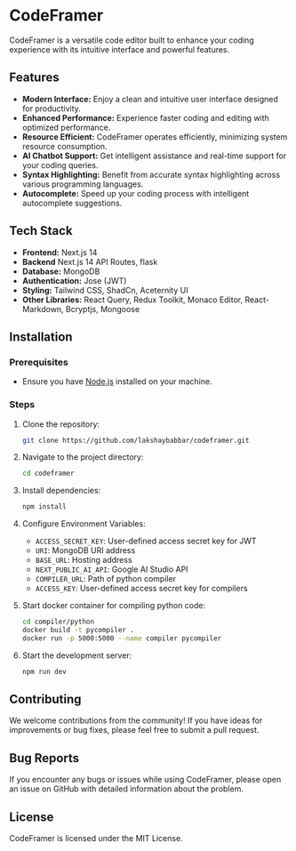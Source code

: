 # CodeFramer

CodeFramer is a versatile code editor built to enhance your coding experience with its intuitive interface and powerful features.

## Features

- **Modern Interface:** Enjoy a clean and intuitive user interface designed for productivity.
- **Enhanced Performance:** Experience faster coding and editing with optimized performance.
- **Resource Efficient:** CodeFramer operates efficiently, minimizing system resource consumption.
- **AI Chatbot Support:** Get intelligent assistance and real-time support for your coding queries.
- **Syntax Highlighting:** Benefit from accurate syntax highlighting across various programming languages.
- **Autocomplete:** Speed up your coding process with intelligent autocomplete suggestions.

## Tech Stack

- **Frontend:** Next.js 14
- **Backend** Next.js 14 API Routes, flask
- **Database:** MongoDB
- **Authentication:** Jose (JWT)
- **Styling:** Tailwind CSS, ShadCn, Aceternity UI
- **Other Libraries:** React Query, Redux Toolkit, Monaco Editor, React-Markdown, Bcryptjs, Mongoose

## Installation

### Prerequisites

- Ensure you have [Node.js](https://nodejs.org/) installed on your machine.

### Steps

1. Clone the repository:

   ```bash
   git clone https://github.com/lakshaybabbar/codeframer.git
   ```

2. Navigate to the project directory:
   ```bash
   cd codeframer
   ```
3. Install dependencies:
   ```bash
   npm install
   ```
4. Configure Environment Variables:

   - `ACCESS_SECRET_KEY`: User-defined access secret key for JWT
   - `URI`: MongoDB URI address
   - `BASE_URL`: Hosting address
   - `NEXT_PUBLIC_AI_API`: Google AI Studio API
   - `COMPILER_URL`: Path of python compiler
   - `ACCESS_KEY`: User-defined access secret key for compilers

5. Start docker container for compiling python code:

   ```bash
   cd compiler/python
   docker build -t pycompiler .
   docker run -p 5000:5000 --name compiler pycompiler
   ```

6. Start the development server:
   ```bash
   npm run dev
   ```

## Contributing

We welcome contributions from the community! If you have ideas for improvements or bug fixes, please feel free to submit a pull request.

## Bug Reports

If you encounter any bugs or issues while using CodeFramer, please open an issue on GitHub with detailed information about the problem.

## License

CodeFramer is licensed under the MIT License.
